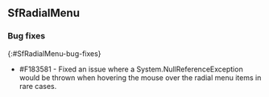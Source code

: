 ## SfRadialMenu

### Bug fixes
{:#SfRadialMenu-bug-fixes} 

 * \#F183581 - Fixed an issue where a System.NullReferenceException would be thrown when hovering the mouse over the radial menu items in rare cases.
